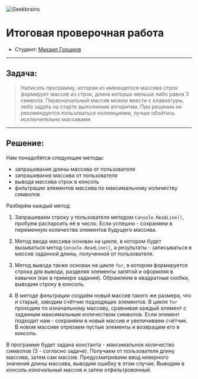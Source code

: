 ![Geekbrains](https://frontend-scripts.hb.bizmrg.com/unique-hf/svg/logo_gb_dark_mobile.svg)
 # Итоговая проверочная работа

 * Студент: [Михаил Горшков](https://gb.ru/users/7679553?tab=skills#skills)

 ---

 ## Задача:
 > Написать программу, которая из имеющегося массива строк формирует массив из строк, длина которых меньше либо равна 3 символа. Первоначальный массив можно ввести с клавиатуры, либо задать на старте выполнения алгоритма. При решении не рекомендуется пользоваться коллекциями, лучше обойтись исключительно массивами.

 ---

 ## Решение:
 Нам понадобятся следующие методы:
 * запрашивания длины массива от пользователя
 * запрашивания массива от пользователя
 * вывода массива строк в консоль
 * фильтрации элементов массива по максимальному количеству символов

 Разберём каждый метод:
 1. Запрашиваем строку у пользователя методом `Console.ReadLine()`, пробуем распарсить её в число. Если успешно - сохраняем в переменную количества элементов будущего массива.

 2. Метод ввода массива основан на цикле, в котором будет вызываться метод `Console.ReadLine()`, а результаты - записываться в массив заданной длины, полученной от пользователя.

 3. Метод вывода также основан на цикле `for`, в котором формируется строка для вывода, разделяя элементы запятой и оформляя в кавычки (как в примере задания). Обрамляем в квадратные скобки, выводим строку в консоль.

 4. В методе фильтрации создаём новый массив такого же размера, что и старый, заводим счётчик подходящих элементов. В цикле `for` проходим по изначальному массиву, сравнивая каждый элемент с заданным максимальным количеством символов. Если элемент подходит нам - сохраняем в новый массив и увеличиваем счётчик. В новом массиве отрезаем пустые элементы и возвращем его в консоль.

 В программе будет задана константа - максимальное количество символов (3 - согласно задаче).
 Получаем от пользователя длину массива, затем сам массив. Предусматриваем ввод неверного значения длины массива, выводим ошибку в этом случае.
 Выводим в консоль *изначальный* массив и затем *отфильтрованный*. 
